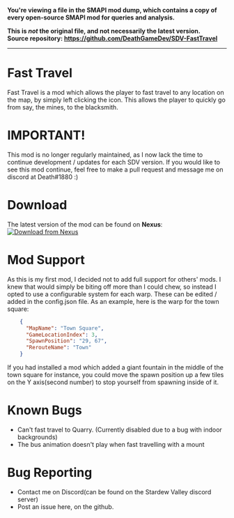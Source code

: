 **You're viewing a file in the SMAPI mod dump, which contains a copy of every open-source SMAPI mod
for queries and analysis.**

**This is _not_ the original file, and not necessarily the latest version.**  
**Source repository: https://github.com/DeathGameDev/SDV-FastTravel**

----

# Fast Travel
Fast Travel is a mod which allows the player to fast travel to any location on the map, by simply left clicking the icon.
This allows the player to quickly go from say, the mines, to the blacksmith.

# IMPORTANT!
This mod is no longer regularly maintained, as I now lack the time to continue development / updates for each SDV version. If you would like to see this mod continue, feel free to make a pull request and message me on discord at Death#1880 :)

# Download
The latest version of the mod can be found on **Nexus**:  
[![Download from Nexus](https://i.imgur.com/dJobTR2.png)](https://www.nexusmods.com/stardewvalley/mods/1529/?)  

# Mod Support
As this is my first mod, I decided not to add full support for others' mods. I knew that would simply be biting off more than I could chew, so instead I opted to use a configurable system for each warp. These can be edited / added in the config.json file.
As an example, here is the warp for the town square:
```json
    {
      "MapName": "Town Square",
      "GameLocationIndex": 3,
      "SpawnPosition": "29, 67",
      "RerouteName": "Town"
    }
```
If you had installed a mod which added a giant fountain in the middle of the town square for instance, you could move the spawn position up a few tiles on the Y axis(second number) to stop yourself from spawning inside of it.

# Known Bugs
- Can't fast travel to Quarry. (Currently disabled due to a bug with indoor backgrounds)
- The bus animation doesn't play when fast travelling with a mount

# Bug Reporting
- Contact me on Discord(can be found on the Stardew Valley discord server)
- Post an issue here, on the github.
